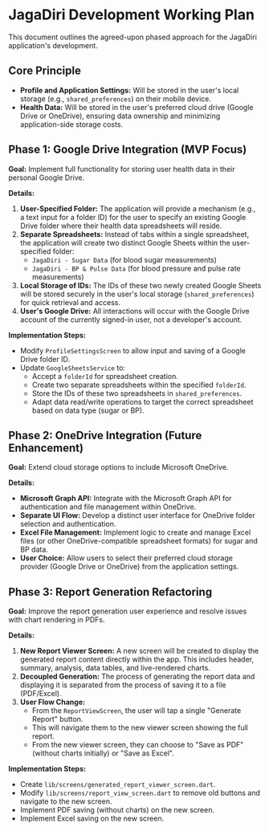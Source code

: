 # JagaDiri Development Working Plan

This document outlines the agreed-upon phased approach for the JagaDiri application's development.

## Core Principle

*   **Profile and Application Settings:** Will be stored in the user's local storage (e.g., `shared_preferences`) on their mobile device.
*   **Health Data:** Will be stored in the user's preferred cloud drive (Google Drive or OneDrive), ensuring data ownership and minimizing application-side storage costs.

## Phase 1: Google Drive Integration (MVP Focus)

**Goal:** Implement full functionality for storing user health data in their personal Google Drive.

**Details:**
1.  **User-Specified Folder:** The application will provide a mechanism (e.g., a text input for a folder ID) for the user to specify an existing Google Drive folder where their health data spreadsheets will reside.
2.  **Separate Spreadsheets:** Instead of tabs within a single spreadsheet, the application will create two distinct Google Sheets within the user-specified folder:
    *   `JagaDiri - Sugar Data` (for blood sugar measurements)
    *   `JagaDiri - BP & Pulse Data` (for blood pressure and pulse rate measurements)
3.  **Local Storage of IDs:** The IDs of these two newly created Google Sheets will be stored securely in the user's local storage (`shared_preferences`) for quick retrieval and access.
4.  **User's Google Drive:** All interactions will occur with the Google Drive account of the currently signed-in user, not a developer's account.

**Implementation Steps:**
*   Modify `ProfileSettingsScreen` to allow input and saving of a Google Drive folder ID.
*   Update `GoogleSheetsService` to:
    *   Accept a `folderId` for spreadsheet creation.
    *   Create two separate spreadsheets within the specified `folderId`.
    *   Store the IDs of these two spreadsheets in `shared_preferences`.
    *   Adapt data read/write operations to target the correct spreadsheet based on data type (sugar or BP).

## Phase 2: OneDrive Integration (Future Enhancement)

**Goal:** Extend cloud storage options to include Microsoft OneDrive.

**Details:**
*   **Microsoft Graph API:** Integrate with the Microsoft Graph API for authentication and file management within OneDrive.
*   **Separate UI Flow:** Develop a distinct user interface for OneDrive folder selection and authentication.
*   **Excel File Management:** Implement logic to create and manage Excel files (or other OneDrive-compatible spreadsheet formats) for sugar and BP data.
*   **User Choice:** Allow users to select their preferred cloud storage provider (Google Drive or OneDrive) from the application settings.

## Phase 3: Report Generation Refactoring

**Goal:** Improve the report generation user experience and resolve issues with chart rendering in PDFs.

**Details:**
1.  **New Report Viewer Screen:** A new screen will be created to display the generated report content directly within the app. This includes header, summary, analysis, data tables, and live-rendered charts.
2.  **Decoupled Generation:** The process of generating the report data and displaying it is separated from the process of saving it to a file (PDF/Excel).
3.  **User Flow Change:**
    *   From the `ReportViewScreen`, the user will tap a single "Generate Report" button.
    *   This will navigate them to the new viewer screen showing the full report.
    *   From the new viewer screen, they can choose to "Save as PDF" (without charts initially) or "Save as Excel".

**Implementation Steps:**
*   Create `lib/screens/generated_report_viewer_screen.dart`.
*   Modify `lib/screens/report_view_screen.dart` to remove old buttons and navigate to the new screen.
*   Implement PDF saving (without charts) on the new screen.
*   Implement Excel saving on the new screen.